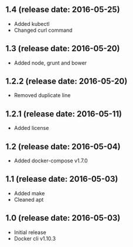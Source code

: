 1.4 (release date: 2016-05-25)
------------------------------

-	Added kubectl
-	Changed curl command

1.3 (release date: 2016-05-20)
------------------------------

-	Added node, grunt and bower

1.2.2 (release date: 2016-05-20)
--------------------------------

-	Removed duplicate line

1.2.1 (release date: 2016-05-11)
--------------------------------

-	Added license

1.2 (release date: 2016-05-04)
------------------------------

-	Added docker-compose v1.7.0

1.1 (release date: 2016-05-03)
------------------------------

-	Added make
-	Cleaned apt

1.0 (release date: 2016-05-03)
------------------------------

-	Initial release
-	Docker cli v1.10.3
